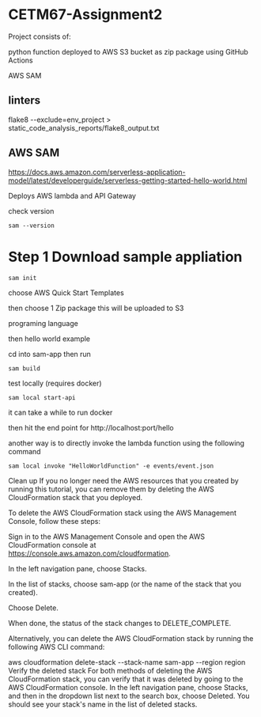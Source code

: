# CETM67-Assignment2

Project consists of:

python function deployed to AWS S3 bucket as zip package using GitHub Actions

AWS SAM 



## linters

flake8 <filename> --exclude=env_project > static_code_analysis_reports/flake8_output.txt

## AWS SAM

https://docs.aws.amazon.com/serverless-application-model/latest/developerguide/serverless-getting-started-hello-world.html

Deploys AWS lambda and API Gateway

check version 

```sam --version```

# Step 1 Download sample appliation

```sam init```

choose AWS Quick Start Templates

then choose 1 Zip package this will be uploaded to S3

programing language

then hello world example


cd into sam-app then run 

```sam build```

test locally (requires docker)

```sam local start-api```

it can take a while to run docker 

then hit the end point for http://localhost:port/hello

another way is to directly invoke the lambda function using the following command

```sam local invoke "HelloWorldFunction" -e events/event.json```

Clean up
If you no longer need the AWS resources that you created by running this tutorial, you can remove them by deleting the AWS CloudFormation stack that you deployed.

To delete the AWS CloudFormation stack using the AWS Management Console, follow these steps:

Sign in to the AWS Management Console and open the AWS CloudFormation console at https://console.aws.amazon.com/cloudformation.

In the left navigation pane, choose Stacks.

In the list of stacks, choose sam-app (or the name of the stack that you created).

Choose Delete.

When done, the status of the stack changes to DELETE_COMPLETE.

Alternatively, you can delete the AWS CloudFormation stack by running the following AWS CLI command:

aws cloudformation delete-stack --stack-name sam-app --region region
Verify the deleted stack
For both methods of deleting the AWS CloudFormation stack, you can verify that it was deleted by going to the AWS CloudFormation console. In the left navigation pane, choose Stacks, and then in the dropdown list next to the search box, choose Deleted. You should see your stack's name in the list of deleted stacks.
